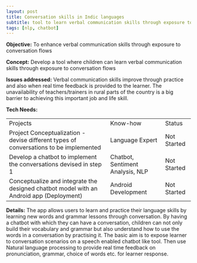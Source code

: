 ```yaml
---
layout: post
title: Conversation skills in Indic languages
subtitle: tool to learn verbal communication skills through exposure to conversation flows
tags: [nlp, chatbot]
---
```


**Objective:** To enhance verbal communication skills through exposure to conversation flows

**Concept:** Develop a tool where children can learn verbal communication skills through exposure to conversation flows

**Issues addressed:** Verbal communication skills improve through practice and also when real time feedback is provided to the learner. The unavailability of teachers/trainers in rural parts of the country is a big barrier to achieving this important job and life skill. 

**Tech Needs:**

<table>
  <tr>
    <td>Projects</td>
    <td>Know-how</td>
    <td>Status</td>
  </tr>
  <tr>
    <td>Project Conceptualization - devise different types of conversations to be implemented</td>
    <td>Language Expert</td>
    <td>Not Started</td>
  </tr>
  <tr>
    <td>Develop a chatbot to implement the conversations devised in step 1</td>
    <td>Chatbot, Sentiment Analysis, NLP</td>
    <td>Not Started</td>
  </tr>
  <tr>
    <td>Conceptualize and integrate the designed chatbot model with an Android app (Deployment)</td>
    <td>Android Development</td>
    <td>Not Started</td>
  </tr>
</table>


**Details:**
The app allows users to learn and practice their language skills by learning new words and grammar lessons through conversation. By having a chatbot with which they can have a conversation, children can not only build their vocabulary and grammar but also understand how to use the words in a conversation by practising it. The basic aim is to expose learner to conversation scenarios on a speech enabled chatbot like tool. Then use Natural language processing to provide real time feedback on pronunciation, grammar, choice of words etc. for learner response.

